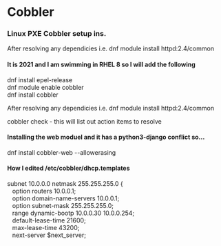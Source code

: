 # Cobbler
### Linux PXE Cobbler setup ins.


After resolving any dependicies i.e. dnf module install httpd:2.4/common    
#### It is 2021 and I am swimming in RHEL 8 so I will add the following  
dnf install epel-release  
dnf module enable cobbler  
dnf install cobbler  

After resolving any dependicies i.e. dnf module install httpd:2.4/common  

cobbler check - this will list out action items to resolve

#### Installing the web moduel and it has a python3-django conflict so...
dnf install cobbler-web --allowerasing

#### How I edited /etc/cobbler/dhcp.templates

subnet 10.0.0.0 netmask 255.255.255.0 {  
&nbsp;&nbsp; option routers             10.0.0.1;  
&nbsp;&nbsp; option domain-name-servers 10.0.0.1;  
&nbsp;&nbsp; option subnet-mask         255.255.255.0;  
&nbsp;&nbsp; range dynamic-bootp        10.0.0.30 10.0.0.254;  
&nbsp;&nbsp; default-lease-time         21600;  
&nbsp;&nbsp; max-lease-time             43200;  
&nbsp;&nbsp; next-server                $next_server;  
